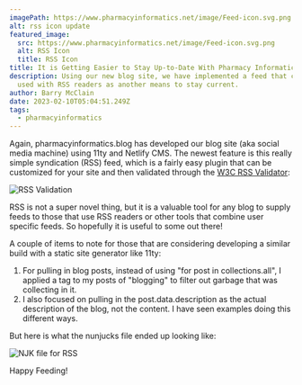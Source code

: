 ```yaml
---
imagePath: https://www.pharmacyinformatics.net/image/Feed-icon.svg.png
alt: rss icon update
featured_image:
  src: https://www.pharmacyinformatics.net/image/Feed-icon.svg.png
  alt: RSS Icon
  title: RSS Icon
title: It is Getting Easier to Stay Up-to-Date With Pharmacy Informatics- New RSS Feed
description: Using our new blog site, we have implemented a feed that can be
  used with RSS readers as another means to stay current.
author: Barry McClain
date: 2023-02-10T05:04:51.249Z
tags:
  - pharmacyinformatics
---
```

Again, pharmacyinformatics.blog has developed our blog site (aka social media machine) using 11ty and Netlify CMS. The newest feature is this really simple syndication (RSS) feed, which is a fairly easy plugin that can be customized for your site and then validated through the [W3C RSS Validator](https://validator.w3.org/feed/):

![RSS Validation](/static/img/rss-validation.png "RSS Validation of pharmacyinformatics.blog")

RSS is not a super novel thing, but it is a valuable tool for any blog to supply feeds to those that use RSS readers or other tools that combine user specific feeds.  So hopefully it is useful to some out there!

A couple of items to note for those that are considering developing a similar build with a static site generator like 11ty:

1. For pulling in blog posts, instead of using "for post in collections.all", I applied a tag to my posts of "blogging" to filter out garbage that was collecting in it.  
2. I also focused on pulling in the post.data.description as the actual description of the blog, not the content.  I have seen examples doing this different ways.  

But here is what the nunjucks file ended up looking like:

![NJK file for RSS](/static/img/njk-file-for-rss-feed.png "NJK file for RSS")

H﻿appy Feeding!